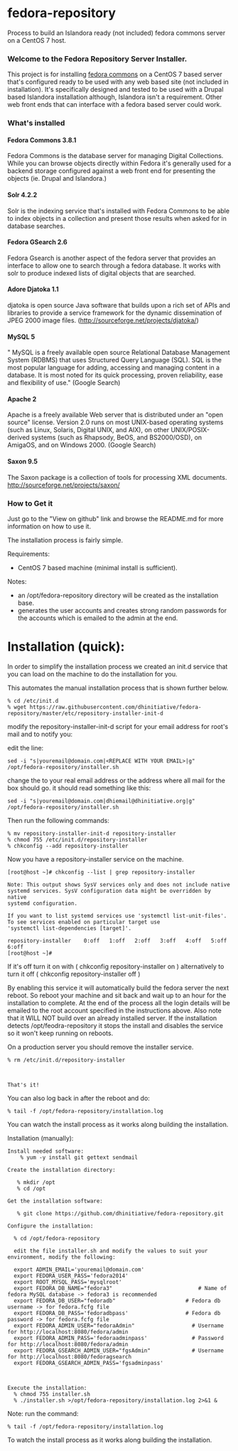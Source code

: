 # fedora-repository
Process to build an Islandora ready (not included) fedora commons server on a CentOS 7 host.

### Welcome to the Fedora Repository Server Installer.
This project is for installing [fedora commons](http://fedora-commons.org) on a CentOS 7 based server that's configured ready to be used with any web based site (not included in installation). It's specifically designed and tested to be used with a Drupal based Islandora installation although, Islandora isn't a requirement. Other web front ends that can interface with a fedora based server could work. 

### What's installed

#### Fedora Commons 3.8.1

Fedora Commons is the database server for managing Digital Collections. While you can browse objects directly within Fedora it's generally used for a backend storage configured against a web front end for presenting the objects (ie. Drupal and Islandora.)

#### Solr 4.2.2

Solr is the indexing service that's installed with Fedora Commons to be able to index objects in a collection and present those results when asked for in database searches. 

#### Fedora GSearch 2.6

Fedora Gsearch is another aspect of the fedora server that provides an interface to allow one to search through a fedora database. It works with solr to produce indexed lists of digital objects that are searched. 

#### Adore Djatoka 1.1

djatoka is open source Java software that builds upon a rich set of APIs and libraries to provide a service framework for the dynamic dissemination of JPEG 2000 image files. (http://sourceforge.net/projects/djatoka/)

#### MySQL 5

" MySQL is a freely available open source Relational Database Management System (RDBMS) that uses Structured Query Language (SQL). SQL is the most popular language for adding, accessing and managing content in a database. It is most noted for its quick processing, proven reliability, ease and flexibility of use." (Google Search)

#### Apache 2

 Apache is a freely available Web server that is distributed under an "open source" license. Version 2.0 runs on most UNIX-based operating systems (such as Linux, Solaris, Digital UNIX, and AIX), on other UNIX/POSIX-derived systems (such as Rhapsody, BeOS, and BS2000/OSD), on AmigaOS, and on Windows 2000. (Google Search)

#### Saxon 9.5

The Saxon package is a collection of tools for processing XML documents. 
http://sourceforge.net/projects/saxon/

### How to Get it

Just go to the "View on github" link and browse the README.md for more information on how to use it. 

The installation process is fairly simple. 

Requirements:
   - CentOS 7 based machine (minimal install is sufficient). 
 

Notes: 
   - an /opt/fedora-repository directory will be created as the installation base.
   - generates the user accounts and creates strong random passwords for the accounts which is emailed to the admin at the end. 

<h1>Installation (quick):</h1>

In order to simplify the installation process we created an init.d service that you can load on the machine to do the installation for you. 

This automates the manual installation process that is shown further below.

	% cd /etc/init.d
	% wget https://raw.githubusercontent.com/dhinitiative/fedora-repository/master/etc/repository-installer-init-d
		
modify the repository-installer-init-d script for your email address for root's mail and to notify you:
	
edit the line: 

	sed -i "s|youremail@domain.com|<REPLACE WITH YOUR EMAIL>|g" /opt/fedora-repository/installer.sh
			
change the <REPLACE WITH YOUR EMAIL> to your real email address or the address where all mail for the box should go.
it should read something like this:
			
	sed -i "s|youremail@domain.com|dhiemail@dhinitiative.org|g" /opt/fedora-repository/installer.sh
				
Then run the following commands:
    			
    % mv repository-installer-init-d repository-installer
    % chmod 755 /etc/init.d/repository-installer
    % chkconfig --add repository-installer
  
Now you have a repository-installer service on the machine.
   
   	[root@host ~]# chkconfig --list | grep repository-installer

	Note: This output shows SysV services only and does not include native
	systemd services. SysV configuration data might be overridden by native
	systemd configuration.
			
	If you want to list systemd services use 'systemctl list-unit-files'.
	To see services enabled on particular target use
	'systemctl list-dependencies [target]'.

	repository-installer	0:off	1:off	2:off	3:off	4:off	5:off	6:off
	[root@host ~]# 

If it's off turn it on with ( chkconfig repository-installer on ) alternatively to turn it off ( chkconfig repository-installer off )

By enabling this service it will automatically build the fedora server the next reboot. So reboot your machine and sit back and wait up to an hour for the installation to complete. At the end of the process all the login details will be emailed to the root account specified in the instructions above. Also note that it WILL NOT build over an already installed server. If the installation detects /opt/feodra-repository it stops the install and disables the service so it won't keep running on reboots. 



On a production server you should remove the installer service. 

	% rm /etc/init.d/repository-installer



	That's it!

You can also log back in after the reboot and do:

	% tail -f /opt/fedora-repository/installation.log 

You can watch the install process as it works along building the installation. 

Installation (manually):

    Install needed software:
        % yum -y install git gettext sendmail
        
    Create the installation directory:
    
       % mkdir /opt
       % cd /opt
       
    Get the installation software:
  
       % git clone https://github.com/dhinitiative/fedora-repository.git

    Configure the installation:
    
      % cd /opt/fedora-repository
      
      edit the file installer.sh and modify the values to suit your environment, modify the following:
      
      export ADMIN_EMAIL='youremail@domain.com' 
      export FEDORA_USER_PASS='fedora2014'
      export ROOT_MYSQL_PASS='mysqlroot' 
      export FEDORA_DB_NAME="fedora3"        		            # Name of fedora MySQL database -> fedora3 is recommended
      export FEDORA_DB_USER="fedoradb"        		        # Fedora db username -> for fedora.fcfg file
      export FEDORA_DB_PASS='fedoradbpass'        	        # Fedora db password -> for fedora.fcfg file
      export FEDORA_ADMIN_USER="fedoraAdmin"                  # Username for http://localhost:8080/fedora/admin
      export FEDORA_ADMIN_PASS='fedoraadminpass'              # Password for http://localhost:8080/fedora/admin
      export FEDORA_GSEARCH_ADMIN_USER="fgsAdmin"             # Username for http://localhost:8080/fedoragsearch
      export FEDORA_GSEARCH_ADMIN_PASS='fgsadminpass'  
      
     
     
    Execute the installation:
      % chmod 755 installer.sh
      % ./installer.sh >/opt/fedora-repository/installation.log 2>&1 &
      
  Note: run the command:

    % tail -f /opt/fedora-repository/installation.log 

  To watch the install process as it works along building the installation. 

